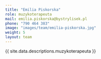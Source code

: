 ```yaml
---
title: "Emilia Piskorska"
role: muzykoterapeuta
mail: emilia.piskorska@bystrylisek.pl
phone: "790 464 383"
image: "images/team/emilia-piskorska.jpg"
weight: 5
layout: team
---
```


{{ site.data.descriptions.muzykoterapeuta }}
